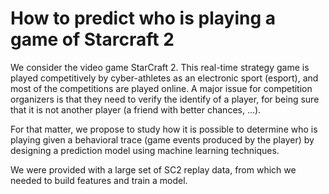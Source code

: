 # How to predict who is playing a game of Starcraft 2
We consider the video game StarCraft 2. This real-time strategy game is played competitively by cyber-athletes as an electronic sport (esport), and most of the competitions are played online. A major issue for competition organizers is that they need to verify the identify of a player, for being sure that it is not another player (a friend with better chances, …).

For that matter, we propose to study how it is possible to determine who is playing given a behavioral trace (game events produced by the player) by designing a prediction model using machine learning techniques.

We were provided with a large set of SC2 replay data, from which we needed to build features and train a model.
